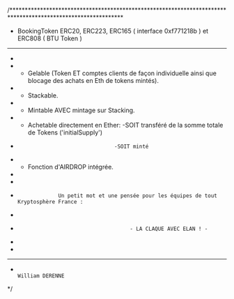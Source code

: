 /*************************************************************************************************************
 * BookingToken ERC20, ERC223, ERC165 ( interface 0xf771218b ) et ERC808 ( BTU Token )
 *************************************************************************************************************
 * 
 *  - Gelable (Token ET comptes clients de façon individuelle ainsi que blocage des achats en Eth de tokens mintés).
 *  - Stackable.
 *  - Mintable AVEC mintage sur Stacking.
 *  - Achetable directement en Ether: -SOIT transféré de la somme totale de Tokens ('initialSupply')
 *                                    -SOIT minté
 *  - Fonction d'AIRDROP intégrée.
 * 
 * 
 *                  Un petit mot et une pensée pour les équipes de tout Kryptosphère France : 
 * 
 *                                         - LA CLAQUE AVEC ELAN ! -
 * 
 * 
 *************************************************************************************************************
 *                                                                                      William DERENNE
 */
